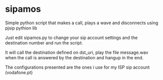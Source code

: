 sipamos
=======

Simple python script that makes a call, plays a wave and disconnects using pjsip pythion lib

Just edit sipamos.py to change your sip account settings and the destination number and run the script.

It will call the destination defined on dst_uri, play the file message.wav when the call is answered by the destination and hangup in the end.

The configurations presented are the ones i use for my ISP sip account (vodafone.pt)